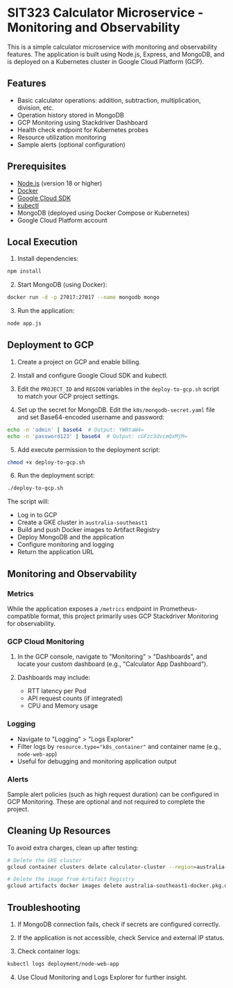 # SIT323 Calculator Microservice - Monitoring and Observability

This is a simple calculator microservice with monitoring and observability features. The application is built using Node.js, Express, and MongoDB, and is deployed on a Kubernetes cluster in Google Cloud Platform (GCP).

## Features

- Basic calculator operations: addition, subtraction, multiplication, division, etc.
- Operation history stored in MongoDB
- GCP Monitoring using Stackdriver Dashboard
- Health check endpoint for Kubernetes probes
- Resource utilization monitoring
- Sample alerts (optional configuration)

## Prerequisites

- [Node.js](https://nodejs.org/en/download/) (version 18 or higher)
- [Docker](https://www.docker.com/get-started)
- [Google Cloud SDK](https://cloud.google.com/sdk/docs/install)
- [kubectl](https://kubernetes.io/docs/tasks/tools/install-kubectl/)
- MongoDB (deployed using Docker Compose or Kubernetes)
- Google Cloud Platform account

## Local Execution

1. Install dependencies:

```bash
npm install
```

2. Start MongoDB (using Docker):

```bash
docker run -d -p 27017:27017 --name mongodb mongo
```

3. Run the application:

```bash
node app.js
```

## Deployment to GCP

1. Create a project on GCP and enable billing.

2. Install and configure Google Cloud SDK and kubectl.

3. Edit the `PROJECT_ID` and `REGION` variables in the `deploy-to-gcp.sh` script to match your GCP project settings.

4. Set up the secret for MongoDB. Edit the `k8s/mongodb-secret.yaml` file and set Base64-encoded username and password:

```bash
echo -n 'admin' | base64  # Output: YWRtaW4=
echo -n 'password123' | base64  # Output: cGFzc3dvcmQxMjM=
```

5. Add execute permission to the deployment script:

```bash
chmod +x deploy-to-gcp.sh
```

6. Run the deployment script:

```bash
./deploy-to-gcp.sh
```

The script will:
- Log in to GCP
- Create a GKE cluster in `australia-southeast1`
- Build and push Docker images to Artifact Registry
- Deploy MongoDB and the application
- Configure monitoring and logging
- Return the application URL

## Monitoring and Observability

### Metrics

While the application exposes a `/metrics` endpoint in Prometheus-compatible format, this project primarily uses GCP Stackdriver Monitoring for observability.

### GCP Cloud Monitoring

1. In the GCP console, navigate to "Monitoring" > "Dashboards", and locate your custom dashboard (e.g., "Calculator App Dashboard").

2. Dashboards may include:
   - RTT latency per Pod
   - API request counts (if integrated)
   - CPU and Memory usage

### Logging

- Navigate to "Logging" > "Logs Explorer"
- Filter logs by `resource.type="k8s_container"` and container name (e.g., `node-web-app`)
- Useful for debugging and monitoring application output

### Alerts

Sample alert policies (such as high request duration) can be configured in GCP Monitoring. These are optional and not required to complete the project.

## Cleaning Up Resources

To avoid extra charges, clean up after testing:

```bash
# Delete the GKE cluster
gcloud container clusters delete calculator-cluster --region=australia-southeast1

# Delete the image from Artifact Registry
gcloud artifacts docker images delete australia-southeast1-docker.pkg.dev/YOUR_PROJECT_ID/calculator-repo/calculator-app
```

## Troubleshooting

1. If MongoDB connection fails, check if secrets are configured correctly.

2. If the application is not accessible, check Service and external IP status.

3. Check container logs:

```bash
kubectl logs deployment/node-web-app
```

4. Use Cloud Monitoring and Logs Explorer for further insight.




